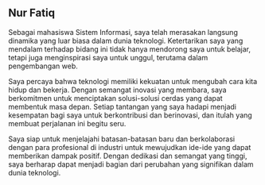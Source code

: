 ## Nur Fatiq
Sebagai mahasiswa Sistem Informasi, saya telah merasakan langsung dinamika yang luar biasa dalam dunia teknologi. Ketertarikan saya yang mendalam terhadap bidang ini tidak hanya mendorong saya untuk belajar, tetapi juga menginspirasi saya untuk unggul, terutama dalam pengembangan web.

Saya percaya bahwa teknologi memiliki kekuatan untuk mengubah cara kita hidup dan bekerja. Dengan semangat inovasi yang membara, saya berkomitmen untuk menciptakan solusi-solusi cerdas yang dapat membentuk masa depan. Setiap tantangan yang saya hadapi menjadi kesempatan bagi saya untuk berkontribusi dan berinovasi, dan itulah yang membuat perjalanan ini begitu seru.

Saya siap untuk menjelajahi batasan-batasan baru dan berkolaborasi dengan para profesional di industri untuk mewujudkan ide-ide yang dapat memberikan dampak positif. Dengan dedikasi dan semangat yang tinggi, saya berharap dapat menjadi bagian dari perubahan yang signifikan dalam dunia teknologi.

<!--
**Anomali99/Anomali99** is a ✨ _special_ ✨ repository because its `README.md` (this file) appears on your GitHub profile.

Here are some ideas to get you started:

- 🔭 I’m currently working on ...
- 🌱 I’m currently learning ...
- 👯 I’m looking to collaborate on ...
- 🤔 I’m looking for help with ...
- 💬 Ask me about ...
- 📫 How to reach me: ...
- 😄 Pronouns: ...
- ⚡ Fun fact: ...
-->
